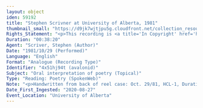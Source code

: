 ```yaml
---
layout: object
iden: 59192
title: "Stephen Scrivner at University of Alberta, 1981"
thumbnail_small: "https://d9jk7wjtjpu5g.cloudfront.net/collection_resource_files/thumbnails/000/134/005/small/SW027_03.jpg?1669740182"
Rights_Statement: "<p>This recording is <a title='In Copyright' href='https://rightsstatements.org/page/InC/1.0/?language=en'>In Copyright</a> and is made available for non-commercial research and educational purposes. The University of Alberta wishes to hear from any copyright owner, or their representative, who believes that this recording has been used without authorization. Please contact <a title='erahelp@ualberta.ca' href='mailto:erahelp@ualberta.ca'>erahelp@ualberta.ca</a>. You may display/perform this material for non-commercial research or teaching purposes. For all other reproduction, performance or distribution uses, please contact the copyright holders</p>"
Duration: "00:38:20"
Agent: "Scriver, Stephen (Author)"
Date: "1981/10/29 (Performed)"
Language: "English"
Format: "Analogue (Recording Type)"
Identifier: "4x51hj94t (avalonid)"
Subject: "Oral interpretation of poetry (Topical)"
Type: "Reading: Poetry (SpokenWeb)"
Note: "<p>Handwritten from back of reel case: Oct. 29/81, HCL-1, Duration Time (0.40 hrs), start 12:40, end 1:30</p>"
Date_First_Ingested: "2020-08-27"
Event_Location: "University of Alberta"
---
```


